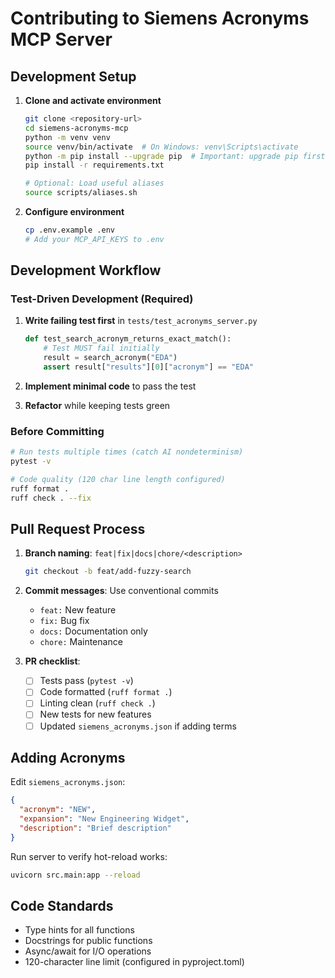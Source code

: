 # Contributing to Siemens Acronyms MCP Server

## Development Setup

1. **Clone and activate environment**
   ```bash
   git clone <repository-url>
   cd siemens-acronyms-mcp
   python -m venv venv
   source venv/bin/activate  # On Windows: venv\Scripts\activate
   python -m pip install --upgrade pip  # Important: upgrade pip first!
   pip install -r requirements.txt
   
   # Optional: Load useful aliases
   source scripts/aliases.sh
   ```

2. **Configure environment**
   ```bash
   cp .env.example .env
   # Add your MCP_API_KEYS to .env
   ```

## Development Workflow

### Test-Driven Development (Required)

1. **Write failing test first** in `tests/test_acronyms_server.py`
   ```python
   def test_search_acronym_returns_exact_match():
       # Test MUST fail initially
       result = search_acronym("EDA")
       assert result["results"][0]["acronym"] == "EDA"
   ```

2. **Implement minimal code** to pass the test
3. **Refactor** while keeping tests green

### Before Committing

```bash
# Run tests multiple times (catch AI nondeterminism)
pytest -v

# Code quality (120 char line length configured)
ruff format .
ruff check . --fix
```

## Pull Request Process

1. **Branch naming**: `feat|fix|docs|chore/<description>`
   ```bash
   git checkout -b feat/add-fuzzy-search
   ```

2. **Commit messages**: Use conventional commits
   - `feat:` New feature
   - `fix:` Bug fix
   - `docs:` Documentation only
   - `chore:` Maintenance

3. **PR checklist**:
   - [ ] Tests pass (`pytest -v`)
   - [ ] Code formatted (`ruff format .`)
   - [ ] Linting clean (`ruff check .`)
   - [ ] New tests for new features
   - [ ] Updated `siemens_acronyms.json` if adding terms

## Adding Acronyms

Edit `siemens_acronyms.json`:
```json
{
  "acronym": "NEW",
  "expansion": "New Engineering Widget",
  "description": "Brief description"
}
```

Run server to verify hot-reload works:
```bash
uvicorn src.main:app --reload
```

## Code Standards

- Type hints for all functions
- Docstrings for public functions
- Async/await for I/O operations
- 120-character line limit (configured in pyproject.toml)